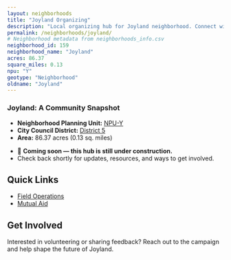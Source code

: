 ```yaml
---
layout: neighborhoods
title: "Joyland Organizing"
description: "Local organizing hub for Joyland neighborhood. Connect with field operations, mutual aid, and community organizing efforts."
permalink: /neighborhoods/joyland/
# Neighborhood metadata from neighborhoods_info.csv
neighborhood_id: 159
neighborhood_name: "Joyland"
acres: 86.37
square_miles: 0.13
npu: "Y"
geotype: "Neighborhood"
oldname: "Joyland"
---
```


### **Joyland: A Community Snapshot**

  * **Neighborhood Planning Unit:** [NPU-Y](https://www.atlantaga.gov/government/departments/city-planning/neighborhood-planning-units/neighborhood-and-npu-contacts)
  * **City Council District:** [District 5](https://citycouncil.atlantaga.gov/council-members)
  * **Area:** 86.37 acres (0.13 sq. miles)

- 🚧 **Coming soon — this hub is still under construction.**
- Check back shortly for updates, resources, and ways to get involved.

## Quick Links

- [Field Operations](./field-ops/)
- [Mutual Aid](./mutual-aid/)

## Get Involved

Interested in volunteering or sharing feedback? Reach out to the campaign and help shape the future of Joyland.
